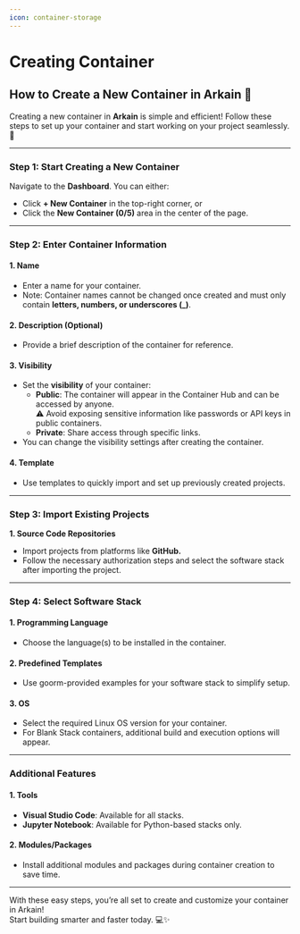 ```yaml
---
icon: container-storage
---
```


# Creating Container

## How to Create a New Container in Arkain 🌟

Creating a new container in **Arkain** is simple and efficient! Follow these steps to set up your container and start working on your project seamlessly. 🚀

***

### **Step 1: Start Creating a New Container**

Navigate to the **Dashboard**. You can either:

* Click **+ New Container** in the top-right corner, or
* Click the **New Container (0/5)** area in the center of the page.

***

### **Step 2: Enter Container Information**

#### 1. **Name**

* Enter a name for your container.
* Note: Container names cannot be changed once created and must only contain **letters, numbers, or underscores (\_)**.

#### 2. **Description (Optional)**

* Provide a brief description of the container for reference.

#### 3. **Visibility**

* Set the **visibility** of your container:
  * **Public**: The container will appear in the Container Hub and can be accessed by anyone.\
    ⚠️ Avoid exposing sensitive information like passwords or API keys in public containers.
  * **Private**: Share access through specific links.
* You can change the visibility settings after creating the container.

#### 4. **Template**

* Use templates to quickly import and set up previously created projects.

***

### **Step 3: Import Existing Projects**

**1. Source Code Repositories**

* Import projects from platforms like **GitHub.**
* Follow the necessary authorization steps and select the software stack after importing the project.

***

### **Step 4: Select Software Stack**

#### **1. Programming Language**

* Choose the language(s) to be installed in the container.

#### **2. Predefined Templates**

* Use goorm-provided examples for your software stack to simplify setup.

#### **3. OS**

* Select the required Linux OS version for your container.
* For Blank Stack containers, additional build and execution options will appear.

***

### **Additional Features**

#### **1. Tools**

* **Visual Studio Code**: Available for all stacks.
* **Jupyter Notebook**: Available for Python-based stacks only.

#### **2. Modules/Packages**

* Install additional modules and packages during container creation to save time.

***

With these easy steps, you’re all set to create and customize your container in Arkain! \
Start building smarter and faster today. 💻✨
